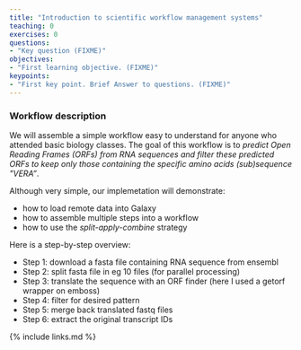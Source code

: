 ```yaml
---
title: "Introduction to scientific workflow management systems"
teaching: 0
exercises: 0
questions:
- "Key question (FIXME)"
objectives:
- "First learning objective. (FIXME)"
keypoints:
- "First key point. Brief Answer to questions. (FIXME)"
---
```


### Workflow description

We will assemble a simple workflow easy to understand for anyone who attended basic biology classes. The goal of this workflow is to *predict Open Reading Frames (ORFs) from RNA sequences and filter these predicted ORFs to keep only those containing the specific amino acids (sub)sequence "VERA”*.

Although very simple, our implemetation will demonstrate:

- how to load remote data into Galaxy
- how to assemble multiple steps into a workflow
- how to use the *split-apply-combine* strategy

Here is a step-by-step overview:

- Step 1: download a fasta file containing RNA sequence from ensembl
- Step 2: split fasta file in eg 10 files (for parallel processing)
- Step 3: translate the sequence with an ORF finder (here I used a getorf wrapper on emboss)
- Step 4: filter for desired pattern
- Step 5: merge back translated fastq files
- Step 6: extract the original transcript IDs

{% include links.md %}

